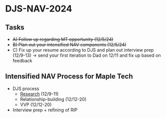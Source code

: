 # DJS-NAV-2024

## Tasks
- ~~A) Follow up regarding MT opportunity (12/5/24)~~
- ~~B) Plan out your intensified NAV components (12/5/24)~~
- C) Fix up your resume according to DJS and plan out interview prep (12/9-13) -> send your first iteration to Dad on 12/11 and fix up based on feedback


## Intensified NAV Process for Maple Tech
- DJS process
  - [Research](https://github.com/jerrytigerxu/DJS-NAV-2024/blob/main/MT-Research.md) (12/9-11)
  - Relationship-building (12/12-20)
  - VVP (12/12-20)
- Interview prep + refining of RIP
